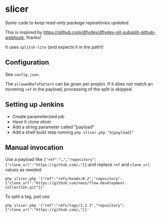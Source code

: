 # slicer

_Some code to keep read-only package repositories updated._

This is inspired by https://github.com/dflydev/dflydev-git-subsplit-github-webhook, thanks!

It uses `splitsh-lite` (and expects it in the path!)

## Configuration

See `config.json`.

The `allowedRefsPattern` can be given per project. If it does not match an incoming `ref`
in the payload, processing of the split is skipped.

## Setting up Jenkins

* Create parameterized job
* Have it clone slicer
* Add a string parameter called "payload"
* Add a shell build step running `php slicer.php "${payload}"`

## Manual invocation

Use a payload like `{"ref":"…","repository":{"clone_url":"https://github.com/…"}}`
and replace `ref` and `clone_url` values as needed:

`php slicer.php '{"ref":"refs/heads/8.2","repository":{"clone_url":"https://github.com/neos/flow-development-collection.git"}}'`

To split a tag, just use

`php slicer.php '{"ref":"refs/tags/1.2.3","repository":{"clone_url":"https://github.com/…"}}'`
